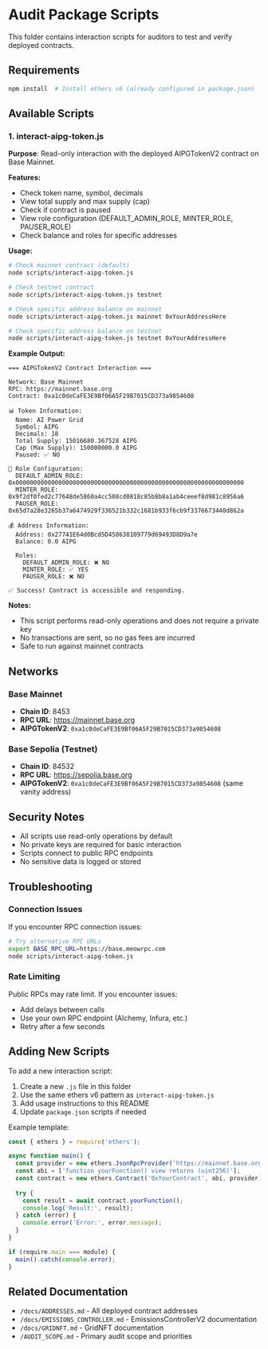 # Audit Package Scripts

This folder contains interaction scripts for auditors to test and verify deployed contracts.

## Requirements

```bash
npm install  # Install ethers v6 (already configured in package.json)
```

## Available Scripts

### 1. interact-aipg-token.js

**Purpose**: Read-only interaction with the deployed AIPGTokenV2 contract on Base Mainnet.

**Features:**
- Check token name, symbol, decimals
- View total supply and max supply (cap)
- Check if contract is paused
- View role configuration (DEFAULT_ADMIN_ROLE, MINTER_ROLE, PAUSER_ROLE)
- Check balance and roles for specific addresses

**Usage:**

```bash
# Check mainnet contract (default)
node scripts/interact-aipg-token.js

# Check testnet contract
node scripts/interact-aipg-token.js testnet

# Check specific address balance on mainnet
node scripts/interact-aipg-token.js mainnet 0xYourAddressHere

# Check specific address balance on testnet
node scripts/interact-aipg-token.js testnet 0xYourAddressHere
```

**Example Output:**

```
=== AIPGTokenV2 Contract Interaction ===

Network: Base Mainnet
RPC: https://mainnet.base.org
Contract: 0xa1c0deCaFE3E9Bf06A5F29B7015CD373a9854608

📊 Token Information:
  Name: AI Power Grid
  Symbol: AIPG
  Decimals: 18
  Total Supply: 15016680.367528 AIPG
  Cap (Max Supply): 150000000.0 AIPG
  Paused: ✅ NO

🔑 Role Configuration:
  DEFAULT_ADMIN_ROLE: 0x0000000000000000000000000000000000000000000000000000000000000000
  MINTER_ROLE: 0x9f2df0fed2c77648de5860a4cc508cd0818c85b8b8a1ab4ceeef8d981c8956a6
  PAUSER_ROLE: 0x65d7a28e3265b37a6474929f336521b332c1681b933f6cb9f3376673440d862a

💰 Address Information:
  Address: 0x27741E64d0Bcd5D458638109779d69493D8D9a7e
  Balance: 0.0 AIPG

  Roles:
    DEFAULT_ADMIN_ROLE: ❌ NO
    MINTER_ROLE: ✅ YES
    PAUSER_ROLE: ❌ NO

✅ Success! Contract is accessible and responding.
```

**Notes:**
- This script performs read-only operations and does not require a private key
- No transactions are sent, so no gas fees are incurred
- Safe to run against mainnet contracts

## Networks

### Base Mainnet
- **Chain ID**: 8453
- **RPC URL**: https://mainnet.base.org
- **AIPGTokenV2**: `0xa1c0deCaFE3E9Bf06A5F29B7015CD373a9854608`

### Base Sepolia (Testnet)
- **Chain ID**: 84532
- **RPC URL**: https://sepolia.base.org
- **AIPGTokenV2**: `0xa1c0deCaFE3E9Bf06A5F29B7015CD373a9854608` (same vanity address)

## Security Notes

- All scripts use read-only operations by default
- No private keys are required for basic interaction
- Scripts connect to public RPC endpoints
- No sensitive data is logged or stored

## Troubleshooting

### Connection Issues
If you encounter RPC connection issues:
```bash
# Try alternative RPC URLs
export BASE_RPC_URL=https://base.meowrpc.com
node scripts/interact-aipg-token.js
```

### Rate Limiting
Public RPCs may rate limit. If you encounter issues:
- Add delays between calls
- Use your own RPC endpoint (Alchemy, Infura, etc.)
- Retry after a few seconds

## Adding New Scripts

To add a new interaction script:

1. Create a new `.js` file in this folder
2. Use the same ethers v6 pattern as `interact-aipg-token.js`
3. Add usage instructions to this README
4. Update `package.json` scripts if needed

Example template:

```javascript
const { ethers } = require('ethers');

async function main() {
  const provider = new ethers.JsonRpcProvider('https://mainnet.base.org');
  const abi = ['function yourFunction() view returns (uint256)'];
  const contract = new ethers.Contract('0xYourContract', abi, provider);
  
  try {
    const result = await contract.yourFunction();
    console.log('Result:', result);
  } catch (error) {
    console.error('Error:', error.message);
  }
}

if (require.main === module) {
  main().catch(console.error);
}
```

## Related Documentation

- `/docs/ADDRESSES.md` - All deployed contract addresses
- `/docs/EMISSIONS_CONTROLLER.md` - EmissionsControllerV2 documentation
- `/docs/GRIDNFT.md` - GridNFT documentation
- `/AUDIT_SCOPE.md` - Primary audit scope and priorities
